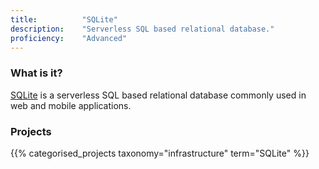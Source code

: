 ```yaml
---
title: 			"SQLite"
description: 	"Serverless SQL based relational database."
proficiency:	"Advanced"
---
```


### What is it?
[SQLite](https://www.sqlite.org/) is a serverless SQL based relational database commonly used in web and mobile applications.

### Projects
{{% categorised_projects taxonomy="infrastructure" term="SQLite" %}}